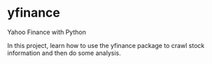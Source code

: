 # yfinance
Yahoo Finance with Python

In this project, learn how to use the yfinance package to crawl stock information and then do some analysis.
